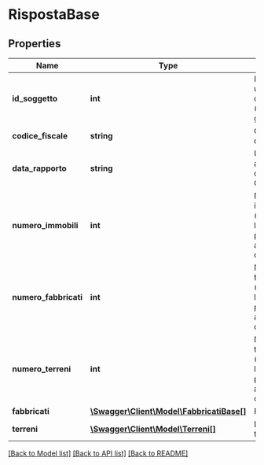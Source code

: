 # RispostaBase

## Properties
Name | Type | Description | Notes
------------ | ------------- | ------------- | -------------
**id_soggetto** | **int** | Identificativo univoco Cerved del Soggetto (persona fisica o giuridica) | [optional] 
**codice_fiscale** | **string** | Codice fiscale del Soggetto | [optional] 
**data_rapporto** | **string** | Ultima data di aggiornamento del Rapporto Catastale | [optional] 
**numero_immobili** | **int** | Numero di immobili (attraverso un legame di possesso) legati all&#39;interrogazione corrente | [optional] 
**numero_fabbricati** | **int** | Numero di fabbricati (attraverso un legame di possesso) legati all&#39;interrogazione corrente | [optional] 
**numero_terreni** | **int** | Numero di terreni (attraverso un legame di possesso) legati all&#39;interrogazione corrente | [optional] 
**fabbricati** | [**\Swagger\Client\Model\FabbricatiBase[]**](FabbricatiBase.md) | Fabbricati | [optional] 
**terreni** | [**\Swagger\Client\Model\Terreni[]**](Terreni.md) | Lista terreni trovati | [optional] 

[[Back to Model list]](../README.md#documentation-for-models) [[Back to API list]](../README.md#documentation-for-api-endpoints) [[Back to README]](../README.md)


